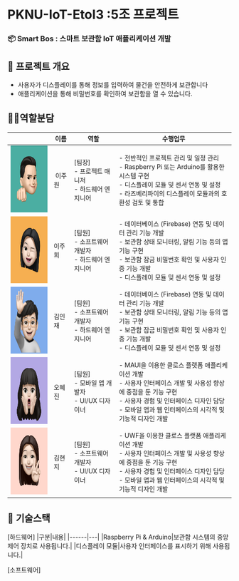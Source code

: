# PKNU-IoT-EtoI3 :5조 프로젝트
### 📦 Smart Bos : 스마트 보관함 IoT 애플리케이션 개발

## 🧾 프로젝트 개요
- 사용자가 디스플레이를 통해 정보를 입력하여 물건을 안전하게 보관합니다
- 애플리케이션을 통해 비밀번호를 확인하여 보관함을 열 수 있습니다.


## 🧑‍💻역할분담

||이름|역할|수행업무|
|---|-----|---|----|
|<img src="https://github.com/EtoI3/PKNU-IoT-5-/blob/main/imgs/jw.png" height="150" width="140">|&nbsp;이주원|[팀장] <br> - 프로젝트 매니저 <br> - 하드웨어 엔지니어|- 전반적인 프로젝트 관리 및 일정 관리 <br> - Raspberry Pi 또는 Arduino를 활용한 시스템 구현 <br> - 디스플레이 모듈 및 센서 연동 및 설정 <br> - 라즈베리파이의 디스플레이 모듈과의 호환성 검토 및 통합|
|<img src="https://github.com/EtoI3/PKNU-IoT-5-/blob/main/imgs/jh.png" height="150" width="140">|이주희|[팀원] <br> - 소프트웨어 개발자 <br> - 하드웨어 엔지니어|- 데이터베이스 (Firebase) 연동 및 데이터 관리 기능 개발 <br> -  보관함 상태 모니터링, 알림 기능 등의 앱 기능 구현 <br> - 보관함 잠금 비밀번호 확인 및 사용자 인증 기능 개발 <br> - 디스플레이 모듈 및 센서 연동 및 설정|
|<img src="https://github.com/EtoI3/PKNU-IoT-5-/blob/main/imgs/ij.png" height="150" width="140">|김인재|[팀원] <br> - 소프트웨어 개발자 <br> - 하드웨어 엔지니어|- 데이터베이스 (Firebase) 연동 및 데이터 관리 기능 개발 <br> -  보관함 상태 모니터링, 알림 기능 등의 앱 기능 구현 <br> - 보관함 잠금 비밀번호 확인 및 사용자 인증 기능 개발 <br> - 디스플레이 모듈 및 센서 연동 및 설정|
|<img src="https://github.com/EtoI3/PKNU-IoT-5-/blob/main/imgs/oj.png" height="150" width="140">|오혜진|[팀원] <br> - 모바일 앱 개발자 <br> - UI/UX 디자이너|- MAUI을 이용한 클로스 플랫폼 애플리케이션 개발 <br> - 사용자 인터페이스 개발 및 사용성 향상에 중점을 둔 기능 구현 <br> - 사용자 경험 및 인터페이스 디자인 담당 <br> - 모바일 앱과 웹 인터페이스의 시각적 및 기능적 디자인 개발 |
|<img src="https://github.com/EtoI3/PKNU-IoT-5-/blob/main/imgs/hj.png" height="150" width="140">|김현지|[팀원] <br> - 소프트웨어 개발자 <br> - UI/UX 디자이너|- UWF을 이용한 클로스 플랫폼 애플리케이션 개발 <br> - 사용자 인터페이스 개발 및 사용성 향상에 중점을 둔 기능 구현 <br> - 사용자 경험 및 인터페이스 디자인 담당 <br> - 모바일 앱과 웹 인터페이스의 시각적 및 기능적 디자인 개발|

## 🧾 기술스택
[하드웨어]
|구분|내용|
|------|---|
|Raspberry Pi & Arduino|보관함 시스템의 중앙 제어 장치로 사용됩니다.|
|디스플레이 모듈|사용자 인터페이스를 표시하기 위해 사용됩니다.|

[소프트웨어]




